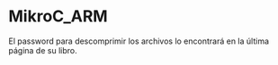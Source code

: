 # MikroC_ARM
El password para descomprimir los archivos lo encontrará en la última página de su libro. 
